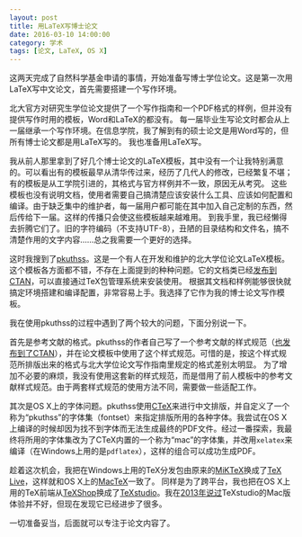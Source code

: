 ```yaml
---
layout: post
title: 用LaTeX写博士论文
date: 2016-03-10 14:00:00
category: 学术
tags: [论文, LaTeX, OS X]
---
```


这两天完成了自然科学基金申请的事情，开始准备写博士学位论文。这是第一次用LaTeX写中文论文，首先需要搭建一个写作环境。

<!--more-->

北大官方对研究生学位论文提供了一个写作指南和一个PDF格式的样例，但并没有提供写作时用的模板，Word和LaTeX的都没有。
每一届毕业生写论文时都会从上一届继承一个写作环境。在信息学院，我了解到有的硕士论文是用Word写的，但所有博士论文都是用LaTeX写的。
我也准备用LaTeX写。

我从前人那里拿到了好几个博士论文的LaTeX模板，其中没有一个让我特别满意的。可以看出有的模板最早从清华传过来，经历了几代人的修改，已经繁复不堪；有的模板是从工学院引进的，其格式与官方样例并不一致，原因无从考究。
这些模板也没有说明文档，使用者需要自己搞清楚应该安装什么工具、应该如何配置和编译。由于缺乏集中的维护者，每一届用户都可能在其中加入自己定制的东西，然后传给下一届。这样的传播只会使这些模板越来越难用。
到我手里，我已经懒得去折腾它们了。旧的字符编码（不支持UTF-8），丑陋的目录结构和文件名，搞不清楚作用的文字内容……总之我需要一个更好的选择。

这时我搜到了[pkuthss](https://github.com/CasperVector/pkuthss)。这是一个有人在开发和维护的北大学位论文LaTeX模板。
这个模板各方面都不错，不存在上面提到的种种问题。它的文档类已经[发布到CTAN](http://www.ctan.org/pkg/pkuthss)，可以直接通过TeX包管理系统来安装使用。
根据其文档和样例能够很快就搞定环境搭建和编译配置，非常容易上手。我选择了它作为我的博士论文写作模板。

我在使用pkuthss的过程中遇到了两个较大的问题，下面分别说一下。

首先是参考文献的格式。pkuthss的作者自己写了一个参考文献的样式规范（[也发布到了CTAN](http://www.ctan.org/pkg/biblatex-caspervector)），并在论文模板中使用了这个样式规范。可惜的是，按这个样式规范所排版出来的格式与北大学位论文写作指南里规定的格式差别太明显。
为了增加不必要的麻烦，我没有使用这套新的样式规范，而是借用了前人模板中的参考文献样式规范。由于两套样式规范的使用方法不同，需要做一些适配工作。

其次是OS X上的字体问题。pkuthss使用[CTeX](http://www.ctex.org/)来进行中文排版，并自定义了一个称为“pkuthss”的字体集（fontset）来指定排版所用的各种字体。我尝试在OS X上编译的时候却因为找不到字体而无法生成最终的PDF文件。经过一番探索，我最终将所用的字体集改为了CTeX内置的一个称为“mac”的字体集，并改用`xelatex`来编译（在Windows上用的是`pdflatex`），这样的组合可以成功生成PDF。

趁着这次机会，我把在Windows上用的TeX分发包由原来的[MiKTeX](http://www.miktex.org/)换成了[TeX Live](http://www.tug.org/texlive/)，这样就和OS X上的[MacTeX](/posts/tex-latex-and-mactex)一致了。
同样是为了跨平台，我也把在OS X上用的TeX前端从[TeXShop](http://pages.uoregon.edu/koch/texshop/)换成了[TeXstudio](http://texstudio.sourceforge.net/)。我在[2013年说过](/posts/tex-latex-and-mactex)TeXstudio的Mac版体验并不好，但现在发现它已经进步了很多。

一切准备妥当，后面就可以专注于论文内容了。
